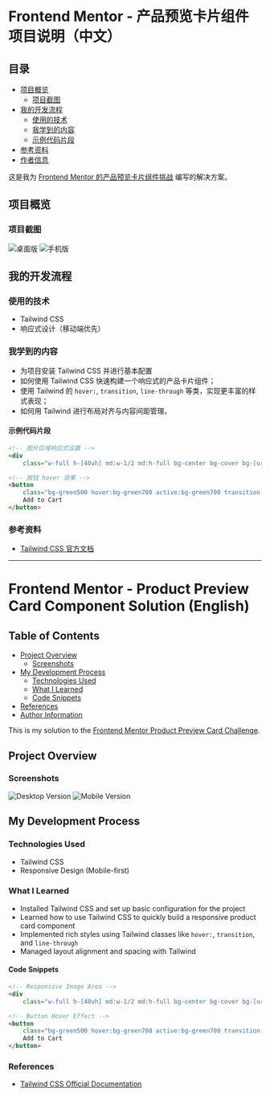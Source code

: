 # Frontend Mentor - 产品预览卡片组件项目说明（中文）

## 目录

-   [项目概览](#项目概览)
    -   [项目截图](#项目截图)
-   [我的开发流程](#我的开发流程)
    -   [使用的技术](#使用的技术)
    -   [我学到的内容](#我学到的内容)
    -   [示例代码片段](#示例代码片段)
-   [参考资料](#参考资料)
-   [作者信息](#作者信息)

这是我为 [Frontend Mentor 的产品预览卡片组件挑战](https://www.frontendmentor.io/challenges/product-preview-card-component-GO7UmttRfa) 编写的解决方案。

## 项目概览

### 项目截图

![桌面版](./completed/desktop.png)
![手机版](./completed/mobile.jpeg)

## 我的开发流程

### 使用的技术

-   Tailwind CSS
-   响应式设计（移动端优先）

### 我学到的内容

-   为项目安装 Tailwind CSS 并进行基本配置
-   如何使用 Tailwind CSS 快速构建一个响应式的产品卡片组件；
-   使用 Tailwind 的 `hover:`, `transition`, `line-through` 等类，实现更丰富的样式表现；
-   如何用 Tailwind 进行布局对齐与内容间距管理。

#### 示例代码片段

```html
<!-- 图片区域响应式设置 -->
<div
    class="w-full h-[40vh] md:w-1/2 md:h-full bg-center bg-cover bg-[url('/images/image-product-mobile.jpg')] md:bg-[url('/images/image-product-desktop.jpg')] rounded-t-[1rem] md:rounded-l-[1rem] md:rounded-t-none overflow-hidden"></div>
```

```html
<!-- 按钮 hover 效果 -->
<button
    class="bg-green500 hover:bg-green700 active:bg-green700 transition-colors duration-300 text-white font-bold rounded-md p-3">
    Add to Cart
</button>
```

### 参考资料

-   [Tailwind CSS 官方文档](https://tailwindcss.com/)

---

# Frontend Mentor - Product Preview Card Component Solution (English)

## Table of Contents

-   [Project Overview](#project-overview)
    -   [Screenshots](#screenshots)
-   [My Development Process](#my-development-process)
    -   [Technologies Used](#technologies-used)
    -   [What I Learned](#what-i-learned)
    -   [Code Snippets](#code-snippets)
-   [References](#references)
-   [Author Information](#author-information)

This is my solution to the [Frontend Mentor Product Preview Card Challenge](https://www.frontendmentor.io/challenges/product-preview-card-component-GO7UmttRfa).

## Project Overview

### Screenshots

![Desktop Version](./completed/desktop.png)
![Mobile Version](./completed/mobile.jpeg)

## My Development Process

### Technologies Used

-   Tailwind CSS
-   Responsive Design (Mobile-first)

### What I Learned

-   Installed Tailwind CSS and set up basic configuration for the project
-   Learned how to use Tailwind CSS to quickly build a responsive product card component
-   Implemented rich styles using Tailwind classes like `hover:`, `transition`, and `line-through`
-   Managed layout alignment and spacing with Tailwind

#### Code Snippets

```html
<!-- Responsive Image Area -->
<div
    class="w-full h-[40vh] md:w-1/2 md:h-full bg-center bg-cover bg-[url('/images/image-product-mobile.jpg')] md:bg-[url('/images/image-product-desktop.jpg')] rounded-t-[1rem] md:rounded-l-[1rem] md:rounded-t-none overflow-hidden"></div>
```

```html
<!-- Button Hover Effect -->
<button
    class="bg-green500 hover:bg-green700 active:bg-green700 transition-colors duration-300 text-white font-bold rounded-md p-3">
    Add to Cart
</button>
```

### References

-   [Tailwind CSS Official Documentation](https://tailwindcss.com/)
